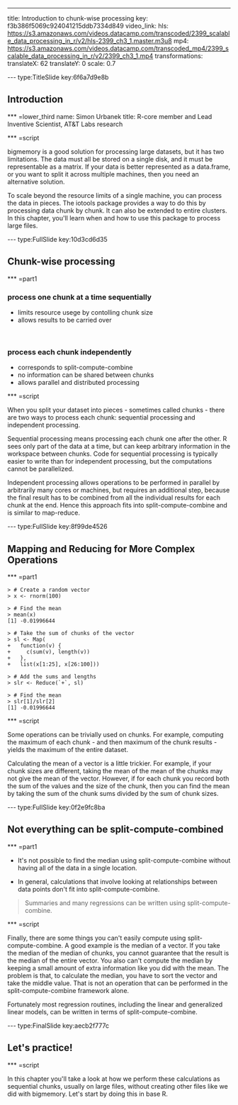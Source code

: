 ---
title: Introduction to chunk-wise processing
key: f3b386f5069c924041215ddb7334d849
video_link:
    hls: https://s3.amazonaws.com/videos.datacamp.com/transcoded/2399_scalable_data_processing_in_r/v2/hls-2399_ch3_1.master.m3u8
    mp4: https://s3.amazonaws.com/videos.datacamp.com/transcoded_mp4/2399_scalable_data_processing_in_r/v2/2399_ch3_1.mp4
transformations:
    translateX: 62
    translateY: 0
    scale: 0.7

--- type:TitleSlide key:6f6a7d9e8b
## Introduction

*** =lower_third
name: Simon Urbanek
title: R-core member and Lead Inventive Scientist, AT&T Labs research

*** =script

bigmemory is a good solution for processing large datasets, but it has two limitations. The data must all be stored on a single disk, and it must be representable as a matrix. If your data is better represented as a data.frame, or you want to split it across multiple machines, then you need an alternative solution.

To scale beyond the resource limits of a single machine, you can process the data in pieces. The iotools package provides a way to do this by processing data chunk by chunk. It can also be extended to entire clusters. In this chapter, you'll learn when and how to use this package to process large files.


--- type:FullSlide key:10d3cd6d35
## Chunk-wise processing

*** =part1

### process one chunk at a time sequentially
 - limits resource usege by contolling chunk size
 - allows results to be carried over

&nbsp;

### process each chunk independently
 - corresponds to split-compute-combine
 - no information can be shared between chunks
 - allows parallel and distributed processing 


*** =script

When you split your dataset into pieces - sometimes called chunks - there are two ways to process each chunk: sequential processing and independent processing.

Sequential processing means processing each chunk one after the other. R sees only part of the data at a time, but can keep arbitrary information in the workspace between chunks. Code for sequential processing is typically easier to write than for independent processing, but the computations cannot be parallelized. 

Independent processing allows operations to be performed in parallel by arbitrarily many cores or machines, but requires an additional step, because the final result has to be combined from all the individual results for each chunk at the end. Hence this approach fits into split-compute-combine and is similar to map-reduce.




--- type:FullSlide key:8f99de4526
## Mapping and Reducing for More Complex Operations

*** =part1

```{r}
> # Create a random vector
> x <- rnorm(100)
 
> # Find the mean
> mean(x)
[1] -0.01996644
 
> # Take the sum of chunks of the vector
> sl <- Map( 
+   function(v) {
+     c(sum(v), length(v))
+   }, 
+   list(x[1:25], x[26:100]))
   
> # Add the sums and lengths
> slr <- Reduce(`+`, sl)
 
> # Find the mean
> slr[1]/slr[2]
[1] -0.01996644
```

*** =script

Some operations can be trivially used on chunks. For example, computing the maximum of each chunk - and then maximum of the chunk results - yields the maximum of the entire dataset.

Calculating the mean of a vector is a little trickier. For example, if your chunk sizes are different, taking the mean  of the mean of the chunks may not give the mean of the vector. However, if for each chunk you record both the sum of the values  and the size of the chunk, then you can find the mean  by taking the sum of the chunk sums  divided by  the sum of chunk sizes.



--- type:FullSlide key:0f2e9fc8ba
## Not everything can be split-compute-combined


*** =part1

- It's not possible to find the median using split-compute-combine without having all of the data in a single location.

- In general, calculations that involve looking at relationships between data points don't fit into split-compute-combine.

> Summaries and many regressions can be written using split-compute-combine.


*** =script

Finally, there are some things you can't easily compute using split-compute-combine. A good example is the median of a vector. If you take the median  of the median of chunks, you cannot guarantee that the result is the median of the entire vector. You also can't compute the median by keeping a small amount of extra information like you did with the mean. The problem is that, to calculate the median, you have to sort the vector and take the middle value. That is not an operation that can be performed in the split-compute-combine framework alone.

Fortunately most regression routines, including the linear and generalized linear models, can be written in terms of split-compute-combine.



--- type:FinalSlide key:aecb2f777c
## Let's practice!

*** =script

In this chapter you'll take a look at how we perform these calculations as sequential chunks, usually on large files, without creating other files like we did with bigmemory. Let's start by doing this in base R.

